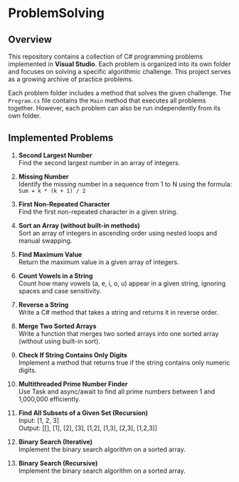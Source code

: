# ProblemSolving

## Overview

This repository contains a collection of C# programming problems implemented in **Visual Studio**. Each problem is organized into its own folder and focuses on solving a specific algorithmic challenge. This project serves as a growing archive of practice problems.

Each problem folder includes a method that solves the given challenge. The `Program.cs` file contains the `Main` method that executes all problems together. However, each problem can also be run independently from its own folder.

## Implemented Problems

1. **Second Largest Number**  
   Find the second largest number in an array of integers.

2. **Missing Number**  
   Identify the missing number in a sequence from 1 to N using the formula:  
   `Sum = k * (k + 1) / 2`

3. **First Non-Repeated Character**  
   Find the first non-repeated character in a given string.

4. **Sort an Array (without built-in methods)**  
   Sort an array of integers in ascending order using nested loops and manual swapping.

5. **Find Maximum Value**  
   Return the maximum value in a given array of integers.

6. **Count Vowels in a String**  
   Count how many vowels (a, e, i, o, u) appear in a given string, ignoring spaces and case sensitivity.

7. **Reverse a String**  
   Write a C# method that takes a string and returns it in reverse order.

8. **Merge Two Sorted Arrays**  
   Write a function that merges two sorted arrays into one sorted array (without using built-in sort).

9. **Check If String Contains Only Digits**  
   Implement a method that returns true if the string contains only numeric digits. 

10. **Multithreaded Prime Number Finder**  
    Use Task and async/await to find all prime numbers between 1 and 1,000,000 efficiently.

11. **Find All Subsets of a Given Set (Recursion)**  
    Input: [1, 2, 3]  
    Output: [[], [1], [2], [3], [1,2], [1,3], [2,3], [1,2,3]]

12. **Binary Search (Iterative)**  
    Implement the binary search algorithm on a sorted array.

13. **Binary Search (Recursive)**  
    Implement the binary search algorithm on a sorted array.

